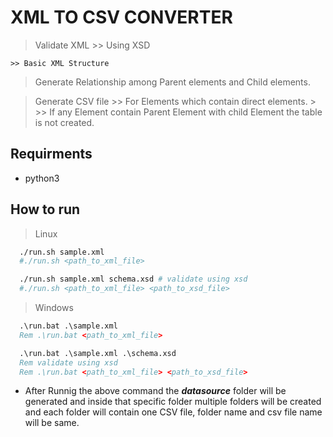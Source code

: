# XML TO CSV CONVERTER
> Validate XML
    >> Using XSD
>
    >> Basic XML Structure
>   

> Generate Relationship among Parent elements and Child elements.
>

> Generate CSV file
    >> For Elements which contain direct elements.
    > 
    >> If any Element contain Parent Element with child Element the table is not created.



## Requirments
* python3

## How to run 


> Linux
```bash
  ./run.sh sample.xml
  #./run.sh <path_to_xml_file>

  ./run.sh sample.xml schema.xsd # validate using xsd
  #./run.sh <path_to_xml_file> <path_to_xsd_file>

```

> Windows
```bat
  .\run.bat .\sample.xml
  Rem .\run.bat <path_to_xml_file>

  .\run.bat .\sample.xml .\schema.xsd  
  Rem validate using xsd
  Rem .\run.bat <path_to_xml_file> <path_to_xsd_file>
```

* After Runnig the above command the ***datasource*** folder will be generated and inside that specific folder multiple folders will be created and each folder will contain one CSV file, folder name and csv file name will be same.